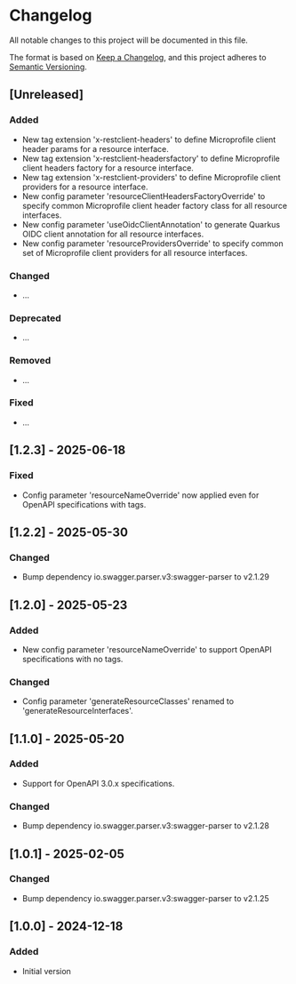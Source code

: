 Changelog
=========

All notable changes to this project will be documented in this file.

The format is based on [Keep a Changelog](https://keepachangelog.com/en/1.1.0/),
and this project adheres to [Semantic Versioning](https://semver.org/spec/v2.0.0.html).

## [Unreleased]

### Added
- New tag extension 'x-restclient-headers' to define Microprofile client header params for a resource interface.
- New tag extension 'x-restclient-headersfactory' to define Microprofile client headers factory for a resource interface.
- New tag extension 'x-restclient-providers' to define Microprofile client providers for a resource interface.
- New config parameter 'resourceClientHeadersFactoryOverride' to specify common Microprofile client header factory class for all resource interfaces.
- New config parameter 'useOidcClientAnnotation' to generate Quarkus OIDC client annotation for all resource interfaces.
- New config parameter 'resourceProvidersOverride' to specify common set of Microprofile client providers for all resource interfaces.

### Changed
- ...

### Deprecated
- ...

### Removed
- ...

### Fixed
- ...

## [1.2.3] - 2025-06-18

### Fixed
- Config parameter 'resourceNameOverride' now applied even for OpenAPI specifications with tags.

## [1.2.2] - 2025-05-30

### Changed
- Bump dependency io.swagger.parser.v3:swagger-parser to v2.1.29

## [1.2.0] - 2025-05-23

### Added
- New config parameter 'resourceNameOverride' to support OpenAPI specifications with no tags.
### Changed
- Config parameter 'generateResourceClasses' renamed to 'generateResourceInterfaces'.
 
## [1.1.0] - 2025-05-20

### Added
- Support for OpenAPI 3.0.x specifications.

### Changed
- Bump dependency io.swagger.parser.v3:swagger-parser to v2.1.28

## [1.0.1] - 2025-02-05

### Changed
- Bump dependency io.swagger.parser.v3:swagger-parser to v2.1.25

## [1.0.0] - 2024-12-18

### Added
- Initial version
